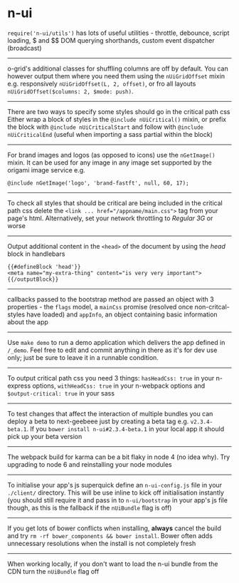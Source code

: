 # n-ui
`require('n-ui/utils')` has lots of useful utilities - throttle, debounce, script loading, $ and $$ DOM querying shorthands, custom event dispatcher (broadcast)
- - -
o-grid's additional classes for shuffling columns are off by default. You can however output them where you need them using the `nUiGridOffset` mixin
e.g. responsively `nUiGridOffset(L, 2, offset)`, or fro all layouts `nUiGridOffset($columns: 2, $mode: push)`.
- - -
There are two ways to specify some styles should go in the critical path css
Either wrap a block of styles in the `@include nUiCritical()` mixin,
or prefix the block with `@include nUiCriticalStart` and follow with `@include nUiCriticalEnd` (useful when importing a sass partial within the block)
- - -
For brand images and logos (as opposed to icons) use the `nGetImage()` mixin. It can be used for any image in any image set supported by the origami image service e.g.
```
@include nGetImage('logo', 'brand-fastft', null, 60, 17);
```
- - -
To check all styles that should be critical are being included in the critical path css delete the `<link ... href="/appname/main.css">` tag from your page's html. Alternatively, set your network throttling to _Regular 3G_ or worse
- - -
Output additional content in the `<head>` of the document by using the _head_ block in handlebars
```
{{#defineBlock 'head'}}
<meta name="my-extra-thing" content="is very very important">
{{/outputBlock}}
```
- - -
callbacks passed to the bootstrap method are passed an object with 3 properties - the `flags` model, a `mainCss` promise (resolved once non-critcal-styles have loaded) and `appInfo`, an object containing basic information about the app
- - -
Use `make demo` to run a demo application which delivers the app defined in `/_demo`. Feel free to edit and commit anything in there as it's for dev use only; just be sure to leave it in a runnable condition.
- - -
To output critical path css you need 3 things: `hasHeadCss: true` in your n-express options, `withHeadCss: true` in your n-webpack options and `$output-critical: true` in your sass
- - -
To test changes that affect the interaction of multiple bundles you can deploy a beta to next-geebeee just by creating a beta tag e.g. `v2.3.4-beta.1`. If you `bower install n-ui#2.3.4-beta.1` in your local app it should pick up your beta version
- - -
The webpack build for karma can be a bit flaky in node 4 (no idea why). Try upgrading to node 6 and reinstalling your node modules
- - -
To initialise your app's js superquick define an `n-ui-config.js` file in your `./client/` directory. This will be use inline to kick off initialisation instantly (you should still require it and pass in to `n-ui/bootstrap` in your app's js file though, as this is the fallback if the `nUiBundle` flag is off)
- - -
If you get lots of bower conflicts when installing, **always** cancel the build and try `rm -rf bower_components && bower install`. Bower often adds unnecessary resolutions when the install is not completely fresh
- - -
When working locally, if you don't want to load the n-ui bundle from the CDN turn the `nUiBundle` flag off

